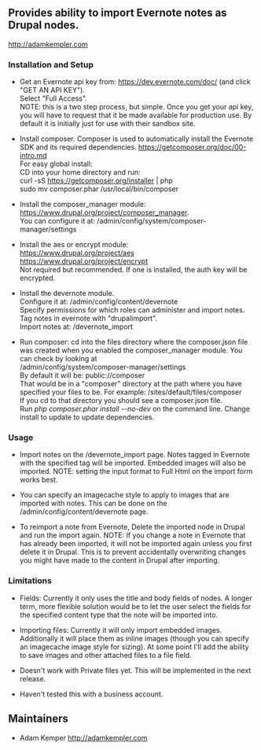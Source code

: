 
Provides ability to import Evernote notes as Drupal nodes.
--------------------------------------
http://adamkempler.com


### Installation and Setup

- Get an Evernote api key from:
  https://dev.evernote.com/doc/ (and click "GET AN API KEY").  
  Select "Full Access".  
  NOTE: this is a two step process, but simple. Once you get your api key,
  you will have to request that it be made available for production use.
  By default it is initially just for use with their sandbox site.

- Install composer.
  Composer is used to automatically install the Evernote SDK and its required dependencies.
  https://getcomposer.org/doc/00-intro.md  
  For easy global install:  
  CD into your home directory and run:  
  curl -sS https://getcomposer.org/installer | php  
  sudo mv composer.phar /usr/local/bin/composer

- Install the composer_manager module:  
  https://www.drupal.org/project/composer_manager.  
  You can configure it at: /admin/config/system/composer-manager/settings

- Install the aes or encrypt module:  
  https://www.drupal.org/project/aes  
  https://www.drupal.org/project/encrypt  
  Not required but recommended.
  If one is installed, the auth key will be encrypted.

- Install the devernote module.  
  Configure it at: /admin/config/content/devernote  
  Specify permissions for which roles can administer and import notes.  
  Tag notes in evernote with "drupalimport".  
  Import notes at: /devernote_import

- Run composer:
  cd into the files directory where the composer.json file was created when you enabled the composer_manager module. You can check by looking at  
  /admin/config/system/composer-manager/settings  
  By default it will be: public://composer  
  That would be in a "composer" directory at the path where you have specified your files to be. For example: /sites/default/files/composer  
  If you cd to that directory you should see a composer.json file.  
  Run *php composer.phar install --no-dev* on the command line. Change install to update to update dependencies.


### Usage

- Import notes on the /devernote_import page.
  Notes tagged in Evernote with the specified tag will be imported.
  Embedded images will also be imported.
  NOTE: setting the input format to Full Html on the import form works best.

- You can specify an imagecache style to apply to images that are imported
  with notes. This can be done on the /admin/config/content/devernote page.

- To reimport a note from Evernote, Delete the imported node in Drupal and
  run the import again.
  NOTE: If you change a note in Evernote that has already been imported, it will not be imported again unless you first delete it in Drupal. This is to prevent accidentally overwriting changes you might have made to the content in Drupal after importing.


### Limitations

- Fields: Currently it only uses the title and body fields of nodes.
  A longer term, more flexible solution would be to let the user
  select the fields for the specified content type that the note will be
  imported into.

- Importing files: Currently it will only import embedded images.
  Additionally it will place them as inline images (though you can specify
  an imagecache image style for sizing). At some point I'll add the ability
  to save images and other attached files to a file field.

- Doesn't work with Private files yet.
  This will be implemented in the next release.

- Haven't tested this with a business account.


Maintainers
-----------
- Adam Kemper http://adamkempler.com
